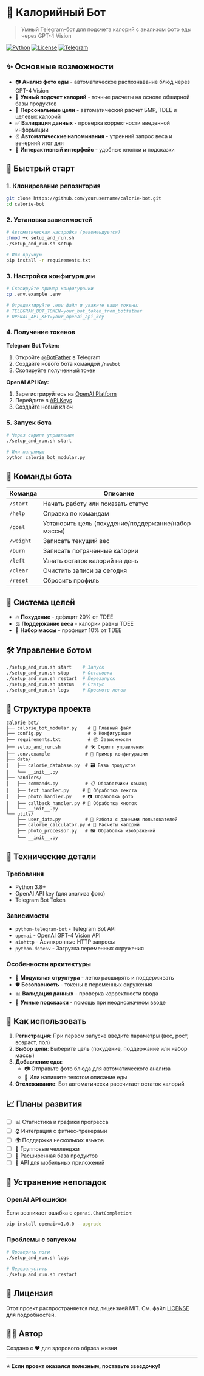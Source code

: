 # 🍎 Калорийный Бот

> Умный Telegram-бот для подсчета калорий с анализом фото еды через GPT-4 Vision

[![Python](https://img.shields.io/badge/Python-3.8+-blue.svg)](https://python.org)
[![License](https://img.shields.io/badge/License-MIT-green.svg)](LICENSE)
[![Telegram](https://img.shields.io/badge/Telegram-Bot-blue.svg)](https://telegram.org/)

## ✨ Основные возможности

- 📷 **Анализ фото еды** - автоматическое распознавание блюд через GPT-4 Vision
- 🧮 **Умный подсчет калорий** - точные расчеты на основе обширной базы продуктов  
- 🎯 **Персональные цели** - автоматический расчет БМР, TDEE и целевых калорий
- ✅ **Валидация данных** - проверка корректности введенной информации
- ⏰ **Автоматические напоминания** - утренний запрос веса и вечерний итог дня
- 🎨 **Интерактивный интерфейс** - удобные кнопки и подсказки

## 🚀 Быстрый старт

### 1. Клонирование репозитория
```bash
git clone https://github.com/yourusername/calorie-bot.git
cd calorie-bot
```

### 2. Установка зависимостей
```bash
# Автоматическая настройка (рекомендуется)
chmod +x setup_and_run.sh
./setup_and_run.sh setup

# Или вручную
pip install -r requirements.txt
```

### 3. Настройка конфигурации
```bash
# Скопируйте пример конфигурации
cp .env.example .env

# Отредактируйте .env файл и укажите ваши токены:
# TELEGRAM_BOT_TOKEN=your_bot_token_from_botfather
# OPENAI_API_KEY=your_openai_api_key
```

### 4. Получение токенов

**Telegram Bot Token:**
1. Откройте [@BotFather](https://t.me/BotFather) в Telegram
2. Создайте нового бота командой `/newbot`
3. Скопируйте полученный токен

**OpenAI API Key:**
1. Зарегистрируйтесь на [OpenAI Platform](https://platform.openai.com/)
2. Перейдите в [API Keys](https://platform.openai.com/api-keys)
3. Создайте новый ключ

### 5. Запуск бота
```bash
# Через скрипт управления
./setup_and_run.sh start

# Или напрямую
python calorie_bot_modular.py
```

## 📱 Команды бота

| Команда | Описание |
|---------|----------|
| `/start` | Начать работу или показать статус |
| `/help` | Справка по командам |
| `/goal` | Установить цель (похудение/поддержание/набор массы) |
| `/weight` | Записать текущий вес |
| `/burn` | Записать потраченные калории |
| `/left` | Узнать остаток калорий на день |
| `/clear` | Очистить записи за сегодня |
| `/reset` | Сбросить профиль |

## 🎯 Система целей

- 🔥 **Похудение** - дефицит 20% от TDEE
- ⚖️ **Поддержание веса** - калории равны TDEE  
- 💪 **Набор массы** - профицит 10% от TDEE

## 🛠 Управление ботом

```bash
./setup_and_run.sh start    # Запуск
./setup_and_run.sh stop     # Остановка  
./setup_and_run.sh restart  # Перезапуск
./setup_and_run.sh status   # Статус
./setup_and_run.sh logs     # Просмотр логов
```

## 📁 Структура проекта

```
calorie-bot/
├── calorie_bot_modular.py    # 🚀 Главный файл
├── config.py                 # ⚙️ Конфигурация
├── requirements.txt          # 📦 Зависимости
├── setup_and_run.sh         # 🛠 Скрипт управления
├── .env.example             # 📝 Пример конфигурации
├── data/
│   ├── calorie_database.py  # 🗃 База продуктов
│   └── __init__.py
├── handlers/
│   ├── commands.py          # 📋 Обработчики команд
│   ├── text_handler.py     # 📝 Обработка текста
│   ├── photo_handler.py    # 📷 Обработка фото
│   ├── callback_handler.py # 🔘 Обработка кнопок
│   └── __init__.py
└── utils/
    ├── user_data.py         # 👤 Работа с данными пользователей
    ├── calorie_calculator.py # 🧮 Расчеты калорий
    ├── photo_processor.py   # 🖼 Обработка изображений
    └── __init__.py
```

## 🔧 Технические детали

### Требования
- Python 3.8+
- OpenAI API key (для анализа фото)
- Telegram Bot Token

### Зависимости
- `python-telegram-bot` - Telegram Bot API
- `openai` - OpenAI GPT-4 Vision API
- `aiohttp` - Асинхронные HTTP запросы
- `python-dotenv` - Загрузка переменных окружения

### Особенности архитектуры
- 🧩 **Модульная структура** - легко расширять и поддерживать
- 🛡 **Безопасность** - токены в переменных окружения
- 📊 **Валидация данных** - проверка корректности ввода
- 🎯 **Умные подсказки** - помощь при неоднозначном вводе

## 🤝 Как использовать

1. **Регистрация**: При первом запуске введите параметры (вес, рост, возраст, пол)
2. **Выбор цели**: Выберите цель (похудение, поддержание или набор массы)
3. **Добавление еды**: 
   - 📷 Отправьте фото блюда для автоматического анализа
   - 📝 Или напишите текстом описание еды
4. **Отслеживание**: Бот автоматически рассчитает остаток калорий

## 📈 Планы развития

- [ ] 📊 Статистика и графики прогресса
- [ ] ⌚ Интеграция с фитнес-трекерами  
- [ ] 🌍 Поддержка нескольких языков
- [ ] 👥 Групповые челленджи
- [ ] 🍕 Расширенная база продуктов
- [ ] 📱 API для мобильных приложений

## 🐛 Устранение неполадок

### OpenAI API ошибки
Если возникает ошибка с `openai.ChatCompletion`:
```bash
pip install openai>=1.0.0 --upgrade
```

### Проблемы с запуском
```bash
# Проверить логи
./setup_and_run.sh logs

# Перезапустить
./setup_and_run.sh restart
```

## 📄 Лицензия

Этот проект распространяется под лицензией MIT. См. файл [LICENSE](LICENSE) для подробностей.

## 👨‍💻 Автор

Создано с ❤️ для здорового образа жизни

---

**⭐ Если проект оказался полезным, поставьте звездочку!**
